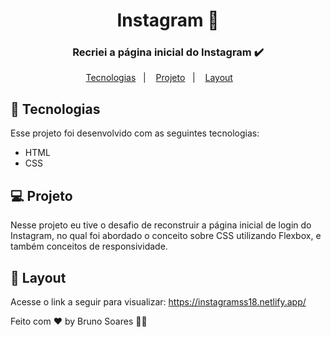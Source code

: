 <h1 align="center">
  Instagram 📱
</h1>
<h3 align="center">
  Recriei a página inicial do Instagram ✔️
  </h3>

<p align="center">
   <a href="#-tecnologias">Tecnologias</a>&nbsp;&nbsp;&nbsp;|&nbsp;&nbsp;&nbsp;
  <a href="#-projeto">Projeto</a>&nbsp;&nbsp;&nbsp;|&nbsp;&nbsp;&nbsp;
  <a href="#-layout">Layout</a>&nbsp;&nbsp;&nbsp; &nbsp;&nbsp;&nbsp;
  
</p>







## 🚀 Tecnologias

Esse projeto foi desenvolvido com as seguintes tecnologias:

- HTML
- CSS


## 💻 Projeto

Nesse projeto eu tive  o desafio de reconstruir a página inicial de login do Instagram, no qual foi abordado o conceito sobre CSS utilizando Flexbox, e também conceitos de responsividade.                                                                              

## 🔖 Layout
Acesse o link a seguir para visualizar: https://instagramss18.netlify.app/



Feito com ♥ by Bruno Soares 👋🏽


